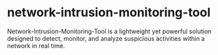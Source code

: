 # network-intrusion-monitoring-tool
Network-Intrusion-Monitoring-Tool is a lightweight yet powerful solution designed to detect, monitor, and analyze suspicious activities within a network in real time. 
